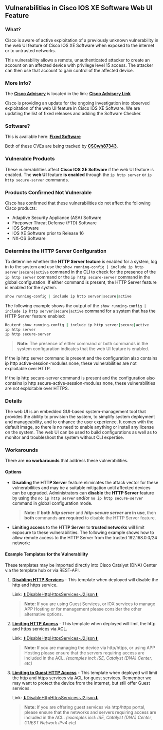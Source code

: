 ## Vulnerabilities in Cisco IOS XE Software Web UI Feature

### What?

Cisco is aware of active exploitation of a previously unknown vulnerability in the web UI feature of Cisco IOS XE Software when exposed to the internet or to untrusted networks. 

This vulnerability allows a remote, unauthenticated attacker to create an account on an affected device with privilege level 15 access. The attacker can then use that account to gain control of the affected device.

### More Info?

The [**Cisco Advisory**](https://sec.cloudapps.cisco.com/security/center/content/CiscoSecurityAdvisory/cisco-sa-iosxe-webui-privesc-j22SaA4z) is located in the link: [**Cisco Advisory Link**](https://sec.cloudapps.cisco.com/security/center/content/CiscoSecurityAdvisory/cisco-sa-iosxe-webui-privesc-j22SaA4z)

Cisco is providing an update for the ongoing investigation into observed exploitation of the web UI feature in Cisco IOS XE Software. We are updating the list of fixed releases and adding the Software Checker.

### Software?

This is available here: [**Fixed Software**](https://sec.cloudapps.cisco.com/security/center/content/CiscoSecurityAdvisory/cisco-sa-iosxe-webui-privesc-j22SaA4z#fs)

Both of these CVEs are being tracked by [**CSCwh87343**](https://bst.cloudapps.cisco.com/bugsearch/bug/CSCwh87343).

### Vulnerable Products

These vulnerabilities affect **Cisco IOS XE Software** if the web UI feature is enabled. The **web UI** feature **is enabled** through the `ip http server` or `ip http secure-server` commands.

### Products Confirmed Not Vulnerable

Cisco has confirmed that these vulnerabilities do not affect the following Cisco products:

- Adaptive Security Appliance (ASA) Software
- Firepower Threat Defense (FTD) Software
- IOS Software
- IOS XE Software prior to Release 16
- NX-OS Software

### Determine the HTTP Server Configuration

To determine whether the **HTTP Server feature** is enabled for a system, log in to the system and use the `show running-config | include ip http server|secure|active` command in the CLI to check for the presence of the `ip http server` command or the `ip http secure-server` command in the global configuration. If either command is present, the HTTP Server feature is enabled for the system.

```sh
show running-config | include ip http server|secure|active
```

The following example shows the output of the `show running-config | include ip http server|secure|active` command for a system that has the HTTP Server feature enabled:

```sh
Router# show running-config | include ip http server|secure|active
ip http server
ip http secure-server
```
>**Note:** The presence of either command or both commands in the system configuration indicates that the web UI feature is enabled.

If the ip http server command is present and the configuration also contains ip http active-session-modules none, these vulnerabilities are not exploitable over HTTP.

If the ip http secure-server command is present and the configuration also contains ip http secure-active-session-modules none, these vulnerabilities are not exploitable over HTTPS.

### Details

The web UI is an embedded GUI-based system-management tool that provides the ability to provision the system, to simplify system deployment and manageability, and to enhance the user experience. It comes with the default image, so there is no need to enable anything or install any license on the system. The web UI can be used to build configurations as well as to monitor and troubleshoot the system without CLI expertise.

### Workarounds

There are **no workarounds** that address these vulnerabilities.

#### Options 

- **Disabling** the **HTTP Server** feature eliminates the attack vector for these vulnerabilities and may be a suitable mitigation until affected devices can be upgraded. Administrators can **disable** the **HTTP Server** feature by using the `no ip http server` and/or `no ip http secure-server` command in global configuration mode. 

   > **Note:** If **both** ***http server*** and ***http-secure server*** **are in use**, then **both** commands **are required** to disable the HTTP Server feature.

- **Limiting access** to the **HTTP Server** to **trusted networks** will limit exposure to these vulnerabilities. The following example shows how to allow remote access to the HTTP Server from the trusted 192.168.0.0/24 network:

#### Example Templates for the Vulnerability

These templates may be imported directly into Cisco Catalyst (DNA) Center via the template hub or via REST-API.

1. [**Disabling HTTP Services**](https://minhaskamal.github.io/DownGit/#/home?url=https://github.com/kebaldwi/DNAC-TEMPLATES/blob/master/DAYN/DisableHttpHttpsServices-J2.json) - This template when deployed will disable the http and https service. 

   Link: [⬇︎DisableHttpHttpsServices-J2.json⬇︎](https://minhaskamal.github.io/DownGit/#/home?url=https://github.com/kebaldwi/DNAC-TEMPLATES/blob/master/DAYN/DisableHttpHttpsServices-J2.json)

   >**Note:** If you are using Guest Services, or IOX services to manage APP Hosting or for management please consider the other alternative options.

2. [**Limiting HTTP Access**](https://minhaskamal.github.io/DownGit/#/home?url=https://github.com/kebaldwi/DNAC-TEMPLATES/blob/master/DAYN/LimitHttpHttpsAccess-J2) - This template when deployed will limit the http and https services via ACL. 

   Link: [⬇︎DisableHttpHttpsServices-J2.json⬇︎](https://minhaskamal.github.io/DownGit/#/home?url=https://github.com/kebaldwi/DNAC-TEMPLATES/blob/master/DAYN/LimitHttpHttpsAccess-J2)

   > **Note:**  If you are managing the device via http/https, or using APP Hosting please ensure that the servers requiring access are included in the ACL. *(examples incl: ISE, Catalyst (DNA) Center, etc)*

3. [**Limiting to Guest HTTP Access**](https://minhaskamal.github.io/DownGit/#/home?url=https://github.com/kebaldwi/DNAC-TEMPLATES/blob/master/DAYN/GuestHttpHttpsAccess-J2) - This template when deployed will limit the http and https services via ACL for guest services. Remember we may want to protect the device from the internet, but still offer Guest services. 
   
   Link: [⬇︎DisableHttpHttpsServices-J2.json⬇︎](https://minhaskamal.github.io/DownGit/#/home?url=https://github.com/kebaldwi/DNAC-TEMPLATES/blob/master/DAYN/GuestHttpHttpsAccess-J2.json)

   > **Note:**  If you are offering guest services via http/https portal, please ensure that the networks and servers requiring access are included in the ACL. *(examples incl: ISE, Catalyst (DNA) Center, GUEST Network IPv4 etc)*
